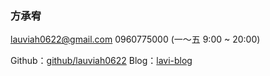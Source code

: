 ### 方承宥

lauviah0622@gmail.com
0960775000 (一～五 9:00 ~ 20:00)

Github：[github/lauviah0622](https://github.com/lauviah0622) 
Blog：[lavi-blog](https://lavif.me/)

